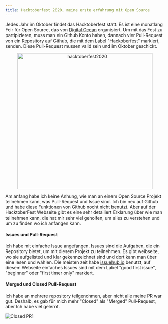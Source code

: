 ```yaml
---
title: Hacktoberfest 2020, meine erste erfahrung mit Open Source
---
```


Jedes Jahr im Oktober findet das Hacktoberfest statt.
Es ist eine monatlang Feir für Open Source, das von [Digital Ocean](https://hacktoberfest.digitalocean.com) organisiert. 
Um mit das Fest zu partipizieren,  muss man ein Github Konto haben, dannach vier Pull-Request von ein Repository auf Github, 
die mit dem Label "Hackoberfest" markiert, senden. Diese Pull-Request mussen valid sein und im Oktober geschickt. 


<center><img width="429" alt="hacktoberfest2020" src="https://user-images.githubusercontent.com/72214216/97263847-124f2c80-1824-11eb-9464-0269ece114ea.png"></center>


Am anfang habe ich keine Anhung, wie man an einem Open Source Projekt teilnehmen kann, was Pull-Request und Issue sind. 
Ich bin neu auf Github und habe diese Funktionen von Github nocht nicht benutzt.
Aber auf der HacktoberFest Webseite gibt es eine sehr detailiert Erklarung über wie man teilnehmen kann,
die hat mir sehr viel geholfen, um alles zu verstehen und um zu finden wo ich anfangen kann.

#### Issues und Pull-Request
Ich habe mit einfache Issue angefangen. Issues sind die Aufgaben, die ein Repository bietet, um mit diesem Projekt zu teilnehmen. Es gibt weibseite, wo sie aufgelisted und klar gekennzeichnet sind und dort kann man über eine lesen und wählen. Die meisten zeit habe [issuehub.io](http://issuehub.io) benutzt, auf diesem Webseite einfaches Issues sind mit dem Label "good first issue", "beginner" oder "first timer only" markiert.

#### Merged und Closed Pull-Request
Ich habe an mehrere repository teilgenohmen, aber nicht alle meine PR war gut. Deshalb, es gab für mich mehr "Closed" als "Merged" Pull-Request, aber Ich habe viel gelernt.

![Closed PR1](https://user-images.githubusercontent.com/72214216/97263647-be444800-1823-11eb-9f83-3ff3d4c8bd01.PNG)
